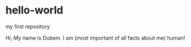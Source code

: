 # hello-world
my first repository

Hi, My name is Dubem. I am (most important of all facts about me) human!
